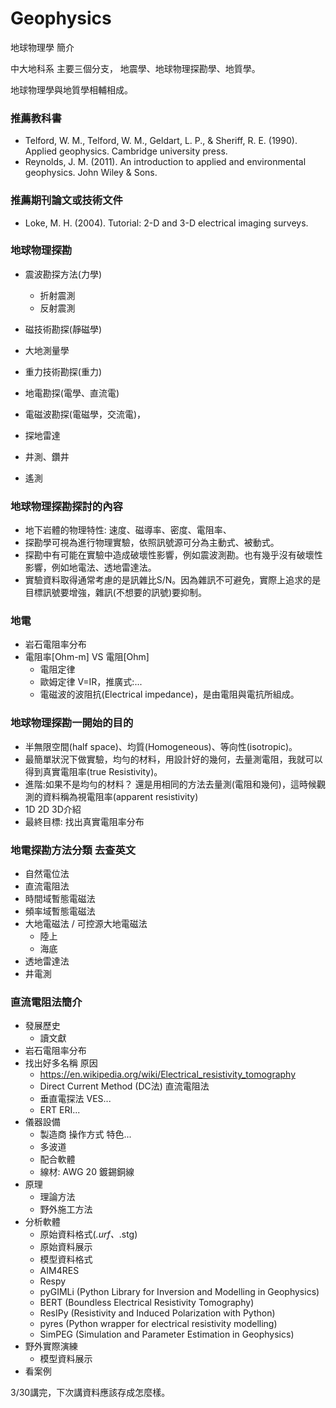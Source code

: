 # Geophysics
地球物理學 簡介

中大地科系 主要三個分支， 地震學、地球物理探勘學、地質學。

地球物理學與地質學相輔相成。 

### 推薦教科書
  + Telford, W. M., Telford, W. M., Geldart, L. P., & Sheriff, R. E. (1990). Applied geophysics. Cambridge university press.
  + Reynolds, J. M. (2011). An introduction to applied and environmental geophysics. John Wiley & Sons.

### 推薦期刊論文或技術文件
  + Loke, M. H. (2004). Tutorial: 2-D and 3-D electrical imaging surveys.

### 地球物理探勘
  + 震波勘探方法(力學)
    + 折射震測
    + 反射震測
       
  + 磁技術勘探(靜磁學)
  + 大地測量學
  + 重力技術勘探(重力)
  + 地電勘探(電學、直流電)
  + 電磁波勘探(電磁學，交流電)，
  + 探地雷達
  + 井測、鑽井
  + 遙測
  
### 地球物理探勘探討的內容
  + 地下岩體的物理特性: 速度、磁導率、密度、電阻率、
  + 探勘學可視為進行物理實驗，依照訊號源可分為主動式、被動式。
  + 探勘中有可能在實驗中造成破壞性影響，例如震波測勘。也有幾乎沒有破壞性影響，例如地電法、透地雷達法。
  + 實驗資料取得通常考慮的是訊雜比S/N。因為雜訊不可避免，實際上追求的是目標訊號要增強，雜訊(不想要的訊號)要抑制。

### 地電
  + 岩石電阻率分布
  + 電阻率[Ohm-m] VS 電阻[Ohm] 
    + 電阻定律
    + 歐姆定律 V=IR，推廣式:...
    + 電磁波的波阻抗(Electrical impedance)，是由電阻與電抗所組成。

### 地球物理探勘一開始的目的
  + 半無限空間(half space)、均質(Homogeneous)、等向性(isotropic)。
  + 最簡單狀況下做實驗，均勻的材料，用設計好的幾何，去量測電阻，我就可以得到真實電阻率(true Resistivity)。
  + 進階:如果不是均勻的材料？ 還是用相同的方法去量測(電阻和幾何)，這時候觀測的資料稱為視電阻率(apparent resistivity)
  + 1D 2D 3D介紹
  + 最終目標: 找出真實電阻率分布

### 地電探勘方法分類 去查英文
  + 自然電位法
  + 直流電阻法
  + 時間域暫態電磁法
  + 頻率域暫態電磁法
  + 大地電磁法 / 可控源大地電磁法
    + 陸上
    + 海底 
  + 透地雷達法
  + 井電測

### 直流電阻法簡介
  + 發展歷史
    + 讀文獻 
  + 岩石電阻率分布 
  + 找出好多名稱 原因
    + https://en.wikipedia.org/wiki/Electrical_resistivity_tomography
    + Direct Current Method (DC法) 直流電阻法
    + 垂直電探法 VES...
    +  ERT ERI...
  + 儀器設備
    + 製造商 操作方式 特色... 
    + 多波道
    + 配合軟體
    + 線材: AWG 20 鍍錫銅線
  + 原理
    + 理論方法
    + 野外施工方法
  + 分析軟體
    + 原始資料格式(*.urf、*.stg)
    + 原始資料展示
    + 模型資料格式
    + AIM4RES
    + Respy
    + pyGIMLi (Python Library for Inversion and Modelling in Geophysics)
    + BERT (Boundless Electrical Resistivity Tomography)
    + ResIPy (Resistivity and Induced Polarization with Python)
    + pyres (Python wrapper for electrical resistivity modelling)
    + SimPEG (Simulation and Parameter Estimation in Geophysics)
  + 野外實際演練
    + 模型資料展示 
  + 看案例

3/30講完，下次講資料應該存成怎麼樣。

